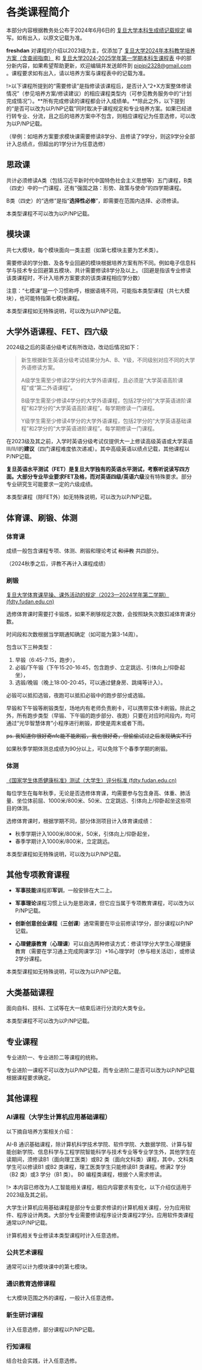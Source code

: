 # 各类课程简介

本部分内容根据教务处公布于2024年6月6日的 [复旦大学本科生成绩记载规定](https://jwc.fudan.edu.cn/61/ef/c27268a680431/page.psp) 编写。如有出入，以原文记载为准。

**freshdan** 对课程的介绍以2023级为主，仅添加了 [复旦大学2024年本科教学培养方案（含查阅指南）](https://jwc.fudan.edu.cn/81/dc/c39655a688604/page.htm) 和 [复旦大学2024-2025学年第一学期本科生课程表](https://jwc.fudan.edu.cn/7d/92/c25325a687506/page.htm) 中的部分新内容，如果希望帮助更新，欢迎编辑并发送邮件到 pipipi2328@gmail.com 。课程要求如有出入，请以培养方案与课程表中的记载为准。

!>以下课程所提到的“需要修读”是指修读该课程后，是否计入“2+X方案整体修读情况”（参见培养方案/修读建议）的相应课程类型内（可参见教务服务中的“计划完成情况”）。**所有完成修读的课程都会计入成绩单。**除此之外，以下提到的“是否可以改为以P/NP记载”同时取决于课程规定和专业培养方案。如果已经进行转专业、分流，且之后的培养方案中不包含，则相应课程记为任意选修，可以改为以P/NP记载。

（举例：如培养方案要求模块课需要修读8学分、且修读了9学分，则这9学分全部计入总绩点，但超出的1学分计为任意选修）

## 思政课

共计必须修读A类（包括习近平新时代中国特色社会主义思想等）五门课程，B类（四史）中的一门课程，还有“强国之路：形势、政策与使命”的四学期课程。

B类（四史）的“选修”是指“**选择性必修**”，即需要在范围内选择、必须修读。

本类型课程不可以改为以P/NP记载。

## 模块课

共七大模块，每个模块面向一类主题（如第七模块主要为艺术类）。

需要修读的学分数、及各专业回避的模块根据培养方案有所不同。例如电子信息科学与技术专业回避第五模块、共计需要修读8学分及以上。（回避是指该专业修读该类课程时，不计入培养方案要求的该类课程相应学分数）

注意：“七模课”是一个习惯称呼，根据语境不同，可能指本类型课程（共七大模块），也可能特指第七模块课程。

本类型课程如无特殊说明，可以改为以P/NP记载。

## 大学外语课程、FET、四六级

2024级之后的英语分级考试有所改动，改动后情况如下：

> 新生根据新生英语分级考试结果分为A、B、Y级，不同级别对应不同的大学外语修读方案。
>
> A级学生需至少修读2学分的大学外语课程，且必须是“大学英语高阶课程”或“第二外语课程”。
>
> B级学生需至少修读4学分的大学外语课程，包括2学分的“大学英语进阶课程”和2学分的“大学英语高阶课程”。每学期修读一门课程。
>
> Y级学生需至少修读4学分的大学外语课程，包括2学分的“大学英语基础课程”和2学分的“大学英语进阶课程”。每学期修读一门课程。

在2023级及其之前，入学时英语分级考试仅提供大一上修读高级英语或大学英语III/II/I的**建议**（四门课程难度依次递减）。其中高级英语以绩点记载，其他课程以P/NP记载。

**复旦英语水平测试（FET）**是复旦大学独有的英语水平测试，考察听说读写四方面。大部分专业毕业要求FET及格，而对**英语四级/英语六级**没有特殊要求。部分专业研究生可能要求一定的六级成绩。

本类型课程（除FET外）如无特殊说明，可以改为以P/NP记载。

## 体育课、刷锻、体测

### 体育课

成绩一般包含课程专项、体测、刷锻和理论考试 ~~和评教~~ 共四部分。

（2024秋季之后，评教不再计入课程成绩）

### 刷锻

[复旦大学体育课早操、课外活动的规定（2023—2024学年第二学期） (fdty.fudan.edu.cn)](https://fdty.fudan.edu.cn/5b/c8/c29222a482248/page.htm)

选修体育课时需要打卡锻炼，如果不刷够规定次数，会按照缺失次数扣减体育课分数。

时间段和次数根据当学期通知确定（如可能为第3-14周）。

包含以下三种类型：

1. 早锻（6:45-7:15，跑步），
2. 必锻/下午锻（下午15:20-16:45，包含跑步、立定跳远、引体向上/仰卧起坐），
3. 选锻/晚锻（晚上18:00-20:45，可以通过健身房、跳绳等计入）。

必锻可以抵扣选锻，夜跑可以抵扣必锻中的跑步部分或选锻。

早锻和下午锻等刷锻类型，场地内有老师负责刷卡，可以携带实体卡刷锻。除此之外，所有跑步类型（早锻、下午锻的跑步部分、夜跑）只要在对应时间段内，均可通过“光华智慧体育”小程序进行刷锻，即使是周末或者下雨。

~~ps. 我知道你很好奇nfc能不能刷锻，我也很好奇，但偷偷试过之后发现确实不行~~

如果秋季学期体测总成绩为90分以上，可以免除下个春季学期的刷锻。

### 体测

[《国家学生体质健康标准》测试（大学生）评分标准 (fdty.fudan.edu.cn)](https://fdty.fudan.edu.cn/b0/31/c29222a307249/page.htm)

每位学生在每年秋季，无论是否选修体育课，均需要参与包含身高、体重、肺活量、坐位体前屈、1000米/800米、50米、立定跳远、引体向上/仰卧起坐这些项目的体测。

选修体育课时，根据学期不同，部分体测项目计入体育课成绩：

- 秋季学期计入1000米/800米，50米，引体向上/仰卧起坐，
- 春季学期计入1000米/800米，立定跳远。

本类型课程如无特殊说明，可以改为以P/NP记载。

## 其他专项教育课程

- **军事技能**课程即**军训**，一般安排在大二上。
- **军事理论**课程习惯上认为是思政课，但它应当属于专项教育课程，可以改为以P/NP记载。

- **创新创意创业课程**（**三创课**）通常需要在毕业前修读1学分，部分课程以P/NP记载。

- **心理健康教育**（**心理课**）可以自选两种修读方式：修读1学分大学生心理健康教育（需要在学习通上完成网课学习）+16心理学时（参与相关活动），或修读2学分课程。

本类型课程如无特殊说明，可以改为以P/NP记载。

## 大类基础课程

面向自科、技科、工试等在大一结束后进行分流的大类专业。

本类型课程不可以改为以P/NP记载。

## 专业课程

专业进阶一、专业进阶二等课程的统称。

专业进阶一课程不可以改为以P/NP记载，而专业进阶二是否可以改为以P/NP记载根据课程要求确定。

## 其他课程

### AI课程（大学生计算机应用基础课程）

以下摘自培养方案相关介绍：

AI-B 通识基础课程，除计算机科学技术学院、软件学院、大数据学院、计算与智能创新学院、信息科学与工程学院智能科学与技术专业等专业学生外，其他学生在读期间，须修读B1（面向理工医类）或B2 类（面向文科类）课程，其中，文科类学生可以修读B1 或B2 类课程，理工医类学生只能修读B1 类课程。修满2 学分（B2 类）或3 学分（B1 类）。
B0 编程类课程，根据个人需求修读。



!> 本内容已修改为人工智能相关课程，相应内容要求有变化，以下介绍仅适用于2023级及其之前。

大学生计算机应用基础课程是部分专业要求修读的计算机相关课程，分为应用软件、程序设计两类。大部分专业需要修读程序设计类课程2学分。应用软件类课程通常以P/NP记载。

计算机相关专业修读本类型课程时计入任意选修。

### 公共艺术课程

通常可以计为模块课中的第七模块。

### 通识教育选修课程

七大模块范围之外的课程，一般计入任意选修。

### 新生研讨课程

计入任意选修，部分课程以P/NP记载。

### 行知课程

结合社会实践，计入任意选修。